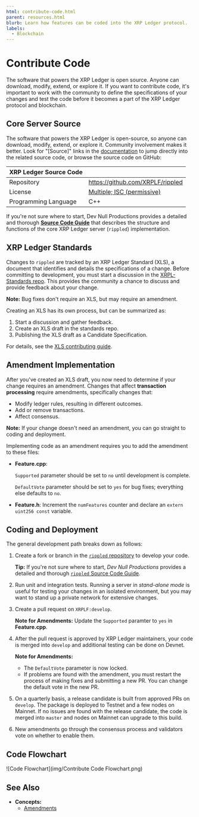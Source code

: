 ```yaml
---
html: contribute-code.html
parent: resources.html
blurb: Learn how features can be coded into the XRP Ledger protocol.
labels:
  - Blockchain
---
```

# Contribute Code

The software that powers the XRP Ledger is open source. Anyone can download, modify, extend, or explore it. If you want to contribute code, it's important to work with the community to define the specifications of your changes and test the code before it becomes a part of the XRP Ledger protocol and blockchain.

## Core Server Source

The software that powers the XRP Ledger is open-source, so anyone can download, modify, extend, or explore it. Community involvement makes it better. Look for "[Source]" links in the [documentation](docs.html) to jump directly into the related source code, or browse the source code on GitHub:

| XRP Ledger Source Code |                                                     |
|:-----------------------|:----------------------------------------------------|
| Repository             | <https://github.com/XRPLF/rippled>                |
| License                | [Multiple; ISC (permissive)](https://github.com/ripple/rippled/blob/develop/LICENSE.md) |
| Programming Language   | C++                                                 |

If you're not sure where to start, Dev Null Productions provides a detailed and thorough [**Source Code Guide**](https://xrpintel.com/source) that describes the structure and functions of the core XRP Ledger server (`rippled`) implementation.


## XRP Ledger Standards

Changes to `rippled` are tracked by an XRP Ledger Standard (XLS), a document that identifies and details the specifications of a change. Before committing to development, you must start a discussion in the [XRPL-Standards repo](https://github.com/XRPLF/XRPL-Standards/discussions). This provides the community a chance to discuss and provide feedback about your change.

**Note:** Bug fixes don't require an XLS, but may require an amendment.

Creating an XLS has its own process, but can be summarized as:

1. Start a discussion and gather feedback.
2. Create an XLS draft in the standards repo.
3. Publishing the XLS draft as a Candidate Specification.

For details, see the [XLS contributing guide](https://github.com/XRPLF/XRPL-Standards/blob/master/CONTRIBUTING.md).


## Amendment Implementation

After you've created an XLS draft, you now need to determine if your change requires an amendment. Changes that affect **transaction processing** require amendments, specifically changes that:

- Modify ledger rules, resulting in different outcomes.
- Add or remove transactions.
- Affect consensus.

**Note:** If your change doesn't need an amendment, you can go straight to coding and deployment.

Implementing code as an amendment requires you to add the amendment to these files:

- **Feature.cpp**:

  `Supported` parameter should be set to `no` until development is complete.

  `DefaultVote` parameter should be set to `yes` for bug fixes; everything else defaults to `no`.

- **Feature.h**: Increment the `numFeatures` counter and declare an `extern uint256 const` variable.


## Coding and Deployment

The general development path breaks down as follows:

1. Create a fork or branch in the [`rippled` repository](https://github.com/XRPLF/rippled) to develop your code.

    **Tip:** If you're not sure where to start, _Dev Null Productions_ provides a detailed and thorough [`rippled` Source Code Guide](https://xrpintel.com/source).

2. Run unit and integration tests. Running a server in _stand-alone mode_ is useful for testing your changes in an isolated environment, but you may want to stand up a private network for extensive changes.

3. Create a pull request on `XRPLF:develop`.

    **Note for Amendments:** Update the `Supported` paramter to `yes` in **Feature.cpp**.

4. After the pull request is approved by XRP Ledger maintainers, your code is merged into `develop` and additional testing can be done on Devnet.

    **Note for Amendments:**
    - The `DefaultVote` parameter is now locked.
    - If problems are found with the amendment, you must restart the process of making fixes and submitting a new PR. You can change the default vote in the new PR.

5. On a quarterly basis, a release candidate is built from approved PRs on `develop`. The package is deployed to Testnet and a few nodes on Mainnet. If no issues are found with the release candidate, the code is merged into `master` and nodes on Mainnet can upgrade to this build.

6. New amendments go through the consensus process and validators vote on whether to enable them.


## Code Flowchart

![Code Flowchart](img/Contribute Code Flowchart.png)


## See Also

- **Concepts:**
    - [Amendments](amendments.html)